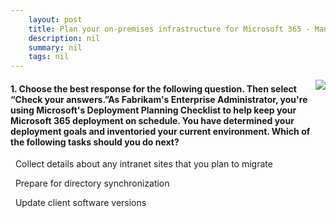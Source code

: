 ```yaml
---
    layout: post
    title: Plan your on-premises infrastructure for Microsoft 365 - Manage your transition to Microsoft 365 by using the Deployment Planning Checklist
    description: nil
    summary: nil
    tags: nil
---
```



 <a target="_blank" href="https://docs.microsoft.com/en-us/learn/modules/plan-your-premises-infrastructure-for-microsoft-365/3-manage-your-transition-to-by-using-deployment-planning-checklist/"><i class="fas fa-external-link-alt"></i> </a>
 <img align="right" src="https://docs.microsoft.com/en-us/learn/achievements/generic-badge.svg">
####  1. Choose the best response for the following question. Then select “Check your answers.”As Fabrikam's Enterprise Administrator, you're using Microsoft's Deployment Planning Checklist to help keep your Microsoft 365 deployment on schedule. You have determined your deployment goals and inventoried your current environment. Which of the following tasks should you do next?


<i class='far fa-square'></i> &nbsp;&nbsp;Collect details about any intranet sites that you plan to migrate

<i class='far fa-square'></i> &nbsp;&nbsp;Prepare for directory synchronization

<i class='fas fa-check-square' style='color: Dodgerblue;'></i> &nbsp;&nbsp;Update client software versions
<br />
<br />
<br />
